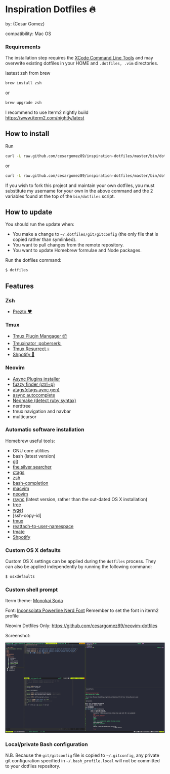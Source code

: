 # Inspiration Dotfiles :fire:
by: (Cesar Gomez)

compatibility: Mac OS


### Requirements
The installation step requires the [XCode Command Line
Tools](https://developer.apple.com/downloads) and may overwrite existing
dotfiles in your HOME and `.dotfiles, .vim` directories.

lastest zsh from brew
```bash
brew install zsh
```
or
```bash
brew upgrade zsh
```

I recommend to use Iterm2 nightly build
https://www.iterm2.com/nightly/latest

## How to install

Run
```zsh
curl -L raw.github.com/cesargomez89/inspiration-dotfiles/master/bin/dotfiles | zsh
```
or
```bash
curl -L raw.github.com/cesargomez89/inspiration-dotfiles/master/bin/dotfiles | bash
```

If you wish to fork this project and maintain your own dotfiles, you must
substitute my username for your own in the above command and the 2 variables
found at the top of the `bin/dotfiles` script.

## How to update

You should run the update when:

* You make a change to `~/.dotfiles/git/gitconfig` (the only file that is
  copied rather than symlinked).
* You want to pull changes from the remote repository.
* You want to update Homebrew formulae and Node packages.

Run the dotfiles command:

```bash
$ dotfiles
```

## Features

### Zsh

* [Prezto :heart:](https://github.com/sorin-ionescu/prezto)

### Tmux

* [Tmux Plugin Mangager :package:](https://github.com/tmux-plugins/tpm)
* [Tmuxinator :goberserk:](https://github.com/tmuxinator/tmuxinator)
* [Tmux Resurrect :skull:](https://github.com/tmux-plugins/tmux-resurrect)
* [Shpotify :green_apple:](https://github.com/hnarayanan/shpotify)

### Neovim

* [Async Plugins installer](https://github.com/junegunn/vim-plug)
* [fuzzy finder (ctrl+p)](https://github.com/junegunn/fzf)
* [atags(ctags aync gen)](https://github.com/fntlnz/atags.vim)
* [async autocomplete](https://github.com/Shougo/deoplete.nvim)
* [Neomake (detect ruby syntax)](https://github.com/neomake/neomake)
* nerdtree
* tmux navigation and navbar
* multicursor

### Automatic software installation

Homebrew useful tools:

* GNU core utilities
* bash (latest version)
* [git](http://git-scm.com/)
* [the silver searcher](https://github.com/ggreer/the_silver_searcher)
* [ctags](https://github.com/universal-ctags/homebrew-universal-ctags)
* [zsh](https://sourceforge.net/projects/zsh/files/)
* [bash-completion](http://bash-completion.alioth.debian.org/)
* [macvim](http://code.google.com/p/macvim/)
* [neovim](https://neovim.io/)
* [rsync](https://rsync.samba.org/) (latest version, rather than the out-dated OS X installation)
* [tree](http://mama.indstate.edu/users/ice/tree/)
* [wget](http://www.gnu.org/software/wget/)
* [ssh-copy-id]
* [tmux](http://tmux.sourceforge.net/)
* [reattach-to-user-namespace](https://github.com/ChrisJohnsen/tmux-MacOSX-pasteboard)
* [tmate](http://tmate.io)
* [Shpotify](https://github.com/hnarayanan/shpotify)

### Custom OS X defaults

Custom OS X settings can be applied during the `dotfiles` process. They can
also be applied independently by running the following command:

```bash
$ osxdefaults
```

### Custom shell prompt

Iterm theme:
[Monokai Soda](https://github.com/mbadolato/iTerm2-Color-Schemes#monokai-soda)

Font:
[Inconsolata Powerline Nerd Font](/files/inconsolata_nerd_font_complete.otf)
Remember to set the font in iterm2 profile

Neovim Dotfiles Only: https://github.com/cesargomez89/neovim-dotfiles

Screenshot:

![Alt text](/files/screenshot.png)

### Local/private Bash configuration

N.B. Because the `git/gitconfig` file is copied to `~/.gitconfig`, any private
git configuration specified in `~/.bash_profile.local` will not be committed to
your dotfiles repository.
